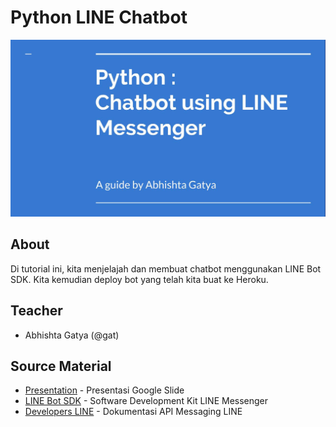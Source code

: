 # Python LINE Chatbot

[![](thumbnail/thumbnail.jpeg)](https://www.youtube.com/watch?v=hf9M1h61Weo)

## About

Di tutorial ini, kita menjelajah dan membuat chatbot menggunakan LINE Bot SDK. Kita kemudian deploy bot yang telah kita buat ke Heroku.


## Teacher

 - Abhishta Gatya (@gat)


## Source Material

  - [Presentation](https://docs.google.com/presentation/d/1JphcKEl1_4SbSBfd-C451pB5AVKiOAWNNnt58lJf9O0/edit?us=sharing) - Presentasi Google Slide
  - [LINE Bot SDK](https://github.com/line/line-bot-sdk-python) - Software Development Kit LINE Messenger
  - [Developers LINE](https://developers.line.me/en/reference/messaging-api/) - Dokumentasi API Messaging LINE
